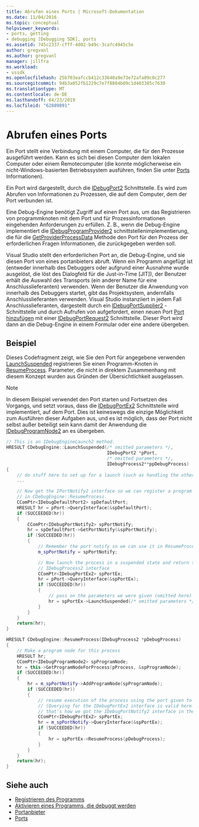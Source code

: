 ```yaml
---
title: Abrufen eines Ports | Microsoft-Dokumentation
ms.date: 11/04/2016
ms.topic: conceptual
helpviewer_keywords:
- ports, getting
- debugging [Debugging SDK], ports
ms.assetid: 745c2337-cfff-4d02-b49c-3ca7c4945c5e
author: gregvanl
ms.author: gregvanl
manager: jillfra
ms.workload:
- vssdk
ms.openlocfilehash: 25b703eafccb412c33640a9e73e72afa09c0c277
ms.sourcegitcommit: 94b3a052fb1229c7e7f8804b09c1d403385c7630
ms.translationtype: MT
ms.contentlocale: de-DE
ms.lasthandoff: 04/23/2019
ms.locfileid: "62889891"
---
```

# <a name="get-a-port"></a>Abrufen eines Ports
Ein Port stellt eine Verbindung mit einem Computer, die für den Prozesse ausgeführt werden. Kann es sich bei diesen Computer dem lokalen Computer oder einem Remotecomputer (die konnte möglicherweise ein nicht-Windows-basierten Betriebssystem ausführen, finden Sie unter [Ports](../../extensibility/debugger/ports.md) Informationen).

Ein Port wird dargestellt, durch die [IDebugPort2](../../extensibility/debugger/reference/idebugport2.md) Schnittstelle. Es wird zum Abrufen von Informationen zu Prozessen, die auf dem Computer, dem der Port verbunden ist.

Eine Debug-Engine benötigt Zugriff auf einen Port aus, um das Registrieren von programmknoten mit dem Port und für Prozessinformationen eingehenden Anforderungen zu erfüllen. Z. B., wenn die Debug-Engine implementiert die [IDebugProgramProvider2](../../extensibility/debugger/reference/idebugprogramprovider2.md) schnittstellenimplementierung, die für die [GetProviderProcessData](../../extensibility/debugger/reference/idebugprogramprovider2-getproviderprocessdata.md) Methode den Port für den Prozess der erforderlichen Fragen Informationen, die zurückgegeben werden soll.

Visual Studio stellt den erforderlichen Port an, die Debug-Engine, und sie diesen Port von eines portanbieters abruft. Wenn ein Programm angefügt ist (entweder innerhalb des Debuggers oder aufgrund einer Ausnahme wurde ausgelöst, die löst des Dialogfeld für die Just-in-Time [JIT]), der Benutzer erhält die Auswahl des Transports (ein anderer Name für eine Anschlusslieferanten) verwenden. Wenn der Benutzer die Anwendung von innerhalb des Debuggers startet, gibt das Projektsystem, andernfalls Anschlusslieferanten verwenden. Visual Studio instanziiert in jedem Fall Anschlusslieferanten, dargestellt durch ein [IDebugPortSupplier2](../../extensibility/debugger/reference/idebugportsupplier2.md) -Schnittstelle und durch Aufrufen von aufgefordert, einen neuen Port [Port hinzufügen](../../extensibility/debugger/reference/idebugportsupplier2-addport.md) mit einer [ IDebugPortRequest2](../../extensibility/debugger/reference/idebugportrequest2.md) Schnittstelle. Dieser Port wird dann an die Debug-Engine in einem Formular oder eine andere übergeben.

## <a name="example"></a>Beispiel
Dieses Codefragment zeigt, wie Sie den Port für angegebene verwenden [LaunchSuspended](../../extensibility/debugger/reference/idebugenginelaunch2-launchsuspended.md) registrieren Sie einen Programm-Knoten in [ResumeProcess](../../extensibility/debugger/reference/idebugenginelaunch2-resumeprocess.md). Parameter, die nicht in direktem Zusammenhang mit diesem Konzept wurden aus Gründen der Übersichtlichkeit ausgelassen.

> [!NOTE]
> In diesem Beispiel verwendet den Port starten und Fortsetzen des Vorgangs, und setzt voraus, dass die [IDebugPortEx2](../../extensibility/debugger/reference/idebugportex2.md) Schnittstelle wird implementiert, auf dem Port. Dies ist keineswegs die einzige Möglichkeit zum Ausführen dieser Aufgaben aus, und es ist möglich, dass der Port nicht selbst außer beteiligt sein kann damit der Anwendung die [IDebugProgramNode2](../../extensibility/debugger/reference/idebugprogramnode2.md) an es übergeben.

```cpp
// This is an IDebugEngineLaunch2 method.
HRESULT CDebugEngine::LaunchSuspended(/* omitted parameters */,
                                      IDebugPort2 *pPort,
                                      /* omitted parameters */,
                                      IDebugProcess2**ppDebugProcess)
{
    // do stuff here to set up for a launch (such as handling the other parameters)
    ...

    // Now get the IPortNotify2 interface so we can register a program node
    // in CDebugEngine::ResumeProcess.
    CComPtr<IDebugDefaultPort2> spDefaultPort;
    HRESULT hr = pPort->QueryInterface(&spDefaultPort);
    if (SUCCEEDED(hr))
    {
        CComPtr<IDebugPortNotify2> spPortNotify;
        hr = spDefaultPort->GetPortNotify(&spPortNotify);
        if (SUCCEEDED(hr))
        {
            // Remember the port notify so we can use it in ResumeProcess.
            m_spPortNotify = spPortNotify;

            // Now launch the process in a suspended state and return the
            // IDebugProcess2 interface
            CComPtr<IDebugPortEx2> spPortEx;
            hr = pPort->QueryInterface(&spPortEx);
            if (SUCCEEDED(hr))
            {
                // pass on the parameters we were given (omitted here)
                hr = spPortEx->LaunchSuspended(/* omitted parameters */,ppDebugProcess)
            }
        }
    }
    return(hr);
}

HRESULT CDebugEngine::ResumeProcess(IDebugProcess2 *pDebugProcess)
{
    // Make a program node for this process
    HRESULT hr;
    CComPtr<IDebugProgramNode2> spProgramNode;
    hr = this->GetProgramNodeForProcess(pProcess, &spProgramNode);
    if (SUCCEEDED(hr))
    {
        hr = m_spPortNotify->AddProgramNode(spProgramNode);
        if (SUCCEEDED(hr))
        {
            // resume execution of the process using the port given to us earlier.
            // (Querying for the IDebugPortEx2 interface is valid here since
            // that's how we got the IDebugPortNotify2 interface in the first place.)
            CComPtr<IDebugPortEx2> spPortEx;
            hr = m_spPortNotify->QueryInterface(&spPortEx);
            if (SUCCEEDED(hr))
            {
                hr = spPortEx->ResumeProcess(pDebugProcess);
            }
        }
    }
    return(hr);
}
```

## <a name="see-also"></a>Siehe auch
- [Registrieren des Programms](../../extensibility/debugger/registering-the-program.md)
- [Aktivieren eines Programms, die debuggt werden](../../extensibility/debugger/enabling-a-program-to-be-debugged.md)
- [Portanbieter](../../extensibility/debugger/port-suppliers.md)
- [Ports](../../extensibility/debugger/ports.md)
